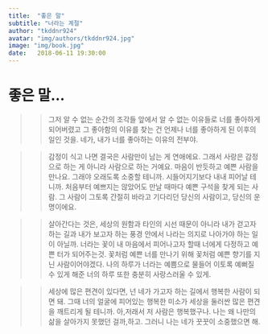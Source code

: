 ```yaml
---
title:  "좋은 말"
subtitle: "너라는 계절"
author: "tkddnr924"
avatar: "img/authors/tkddnr924.jpg"
image: "img/book.jpg"
date:   2018-06-11 19:30:00
---
```


# 좋은 말...

>> 그저 알 수 없는 순간의 조각들 앞에서 알 수 없는 이유들로 너를 좋아하게 되어버렸고 그 좋아함의 이유를 찾는 건 언제나 너를 좋아하게 된 이후의 일인 것을.
네가, 내가 너를 좋아하는 이유의 전부야.

>> 감정이 식고 나면 결국은 사람만이 남는 게 연애에요. 그래서 사랑은 감정으로 하는 게 아니라 사람으로 하는 거예요.
마음이 반듯하고 예쁜 사람을 만나요. 
그래야 오래도록 소중할 테니까. 
시들어지기보다 내내 피어날 테니까.
처음부터 예쁘지는 않았어도 만날 때마다 예쁜 구석을 찾게 되는 사람.
그 사람이 그토록 간절히 바라고 기다리던 당신의 사람이고, 당신의 운명이에요.

>> 살아간다는 것은, 세상의 원함과 타인의 시선 때문이 아니라 내가 걷고자 하는 길과 내가 보고자 하는 풍경 안에서 나라는 의지로 나아가야 하는 일이 아닐까.
너라는 꽃이 내 마음에서 피어나고자 할때 너에게 다정하고 예쁜 터가 되어주는것.
꽃처럼 예쁜 너를 만나기 위해 꽃처럼 예쁜 향기를 지닌 사람이어야겠다.
나의 하루가 너라는 예쁨으로 물들어 이토록 예뻐질 수 있게 해준 너의 하루 또한 충분히 사랑스러울 수 있게.

>> 세상에 많은 편견이 있다면, 넌 네가 가고자 하는 길에서 행복한 사람이 되면 돼. 그때 너의 얼굴에 피어있는 행복한 미소가 세상을 둘러싼 많은 편견을 깨트리게 될 테니까. 아,저래서 저 사람은 행복했구나. 나는 왜 나만의 삶을 살아가지 못했던 걸까,하고. 그러니 나는 네가 꿋꿋이 소중했으면 해.

